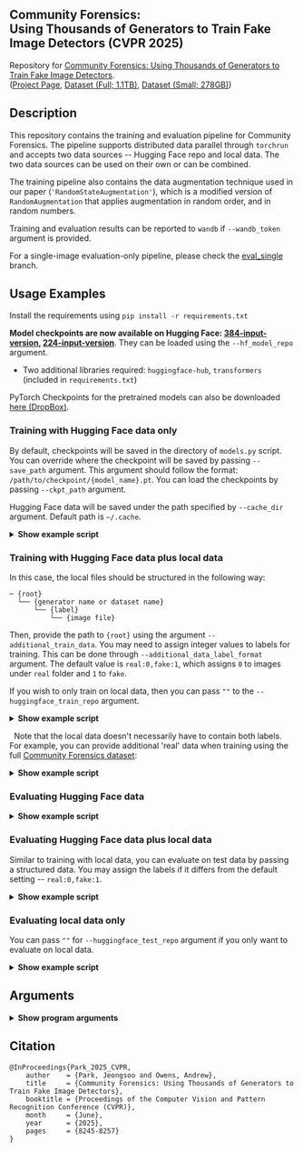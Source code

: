 Community Forensics: \
Using Thousands of Generators to Train Fake Image Detectors (CVPR 2025)
---

Repository for [Community Forensics: Using Thousands of Generators to Train Fake Image Detectors](https://arxiv.org/abs/2411.04125). \
([Project Page](https://jespark.net/projects/2024/community_forensics/), [Dataset (Full; 1.1TB)](https://huggingface.co/datasets/OwensLab/CommunityForensics), [Dataset (Small; 278GB)](https://huggingface.co/datasets/OwensLab/CommunityForensics-Small))

## Description
This repository contains the training and evaluation pipeline for Community Forensics. The pipeline supports distributed data parallel through `torchrun` and accepts two data sources -- Hugging Face repo and local data. 
The two data sources can be used on their own or can be combined.

The training pipeline also contains the data augmentation technique used in our paper (`'RandomStateAugmentation'`), which is a modified version of `RandomAugmentation` that applies augmentation in random order, and in random numbers.

Training and evaluation results can be reported to `wandb` if `--wandb_token` argument is provided.

For a single-image evaluation-only pipeline, please check the [eval_single](https://github.com/JeongsooP/Community-Forensics/tree/eval_single) branch.

## Usage Examples

Install the requirements using `pip install -r requirements.txt`

**Model checkpoints are now available on Hugging Face: [384-input-version](https://huggingface.co/OwensLab/commfor-model-384), [224-input-version](https://huggingface.co/OwensLab/commfor-model-224)**. They can be loaded using the `--hf_model_repo` argument.
* Two additional libraries required: `huggingface-hub`, `transformers` (included in `requirements.txt`)

PyTorch Checkpoints for the pretrained models can also be downloaded [here (DropBox)](https://www.dropbox.com/scl/fi/e8titz35ci9a2ij1oq5mu/model_weights.tar?rlkey=tmyz3tjqf7b4dg071kypsgoal&st=09ud9hdj&dl=0). 


### Training with Hugging Face data only
By default, checkpoints will be saved in the directory of `models.py` script. You can override where the checkpoint will be saved by passing `--save_path` argument. This argument should follow the format: `/path/to/checkpoint/{model_name}.pt`. You can load the checkpoints by passing `--ckpt_path` argument.

Hugging Face data will be saved under the path specified by `--cache_dir` argument. Default path is `~/.cache`.

<details>
  <summary><b>Show example script</b></summary>

```
NUM_GPUS=1
NUM_CPUS_PER_GPU=4
BATCH_SIZE_PER_GPU=128

export OMP_NUM_THREADS=$NUM_CPUS_PER_GPU
export MASTER_ADDR=localhost
export MASTER_PORT=23949 # random port

torchrun --nproc_per_node=$NUM_GPUS --nnodes=1 --rdzv_id=123 --rdzv_backend=c10d train.py \
    --gpus $NUM_GPUS \
    --cpus-per-gpu $NUM_CPUS_PER_GPU \
    --epochs 20 \
    --batch_size $BATCH_SIZE_PER_GPU \
    --warmup_frac 0.2 \
    --use_amp \
    --huggingface_train_repo "OwensLab/CommunityForensics-Small" \
    --hf_split_train "train" \
    --verbose 2 \
```
</details>

### Training with Hugging Face data plus local data
In this case, the local files should be structured in the following way:
```
─ {root}
  └── {generator name or dataset name}
      └── {label}
          └── {image file}
```

Then, provide the path to `{root}` using the argument `--additional_train_data`. 
You may need to assign integer values to labels for training. This can be done through `--additional_data_label_format` argument. The default value is `real:0,fake:1`, which assigns `0` to images under `real` folder and `1` to `fake`.

If you wish to only train on local data, then you can pass `""` to the `--huggingface_train_repo` argument.

<details>
  <summary><b>Show example script</b></summary>

```
NUM_GPUS=1
NUM_CPUS_PER_GPU=4
BATCH_SIZE_PER_GPU=128

export OMP_NUM_THREADS=$NUM_CPUS_PER_GPU
export MASTER_ADDR=localhost
export MASTER_PORT=23949 # random port

torchrun --nproc_per_node=$NUM_GPUS --nnodes=1 --rdzv_id=123 --rdzv_backend=c10d train.py \
    --gpus $NUM_GPUS \
    --cpus-per-gpu $NUM_CPUS_PER_GPU \
    --epochs 20 \
    --batch_size $BATCH_SIZE_PER_GPU \
    --warmup_frac 0.2 \
    --use_amp \
    --huggingface_train_repo "OwensLab/CommunityForensics-Small" \
    --hf_split_train "train" \
    --additional_train_data "/path/to/additional_data/root" \
    --additional_data_label_format "real:0,fake:1" \
    --verbose 2 \
```
</details>

&nbsp;
Note that the local data doesn't necessarily have to contain both labels. For example, you can provide additional 'real' data when training using the full [Community Forensics dataset](https://huggingface.co/datasets/OwensLab/CommunityForensics):

<details>
  <summary><b>Show example script</b></summary>

Example local file structure:
```
─ {root}
  └── ImageNet
      └── real
          └── 000000.jpg
          └── ...
  └── LAION
      └── real
          └── 000000.png
          └── ...
  ...
```

```
NUM_GPUS=1
NUM_CPUS_PER_GPU=4
BATCH_SIZE_PER_GPU=128

export OMP_NUM_THREADS=$NUM_CPUS_PER_GPU
export MASTER_ADDR=localhost
export MASTER_PORT=23949 # random port

torchrun --nproc_per_node=$NUM_GPUS --nnodes=1 --rdzv_id=123 --rdzv_backend=c10d train.py \
    --gpus $NUM_GPUS \
    --cpus-per-gpu $NUM_CPUS_PER_GPU \
    --epochs 5 \
    --batch_size $BATCH_SIZE_PER_GPU \
    --warmup_frac 0.2 \
    --use_amp \
    --huggingface_train_repo "OwensLab/CommunityForensics" \
    --hf_split_train "Systematic+Manual" \
    --additional_train_data "/path/to/additional_data/root" \
    --additional_data_label_format "real:0,fake:1" \
    --verbose 2 \
```
</details>

### Evaluating Hugging Face data

<details>
  <summary><b>Show example script</b></summary>

```
NUM_GPUS=1
NUM_CPUS_PER_GPU=4
BATCH_SIZE_PER_GPU=128
HF_MODEL_REPO="OwensLab/commfor-model-384"
#CKPT_PATH="/path/to/checkpoint_file/commfor_train_ckpt.pt" # When using local PyTorch checkpoint. Use with `--ckpt_path $CKPT_PATH` argument

export OMP_NUM_THREADS=$NUM_CPUS_PER_GPU
export MASTER_ADDR=localhost
export MASTER_PORT=23949

torchrun --nproc_per_node=$NUM_GPUS --nnodes=1 --rdzv_id=123 --rdzv_backend=c10d eval.py \
    --gpus $NUM_GPUS \
    --cpus-per-gpu $NUM_CPUS_PER_GPU \
    --batch_size $BATCH_SIZE_PER_GPU \
    --hf_model_repo $HF_MODEL_REPO \
    --huggingface_test_repo "OwensLab/CommunityForensics" \
    --hf_split_test "PublicEval" \
    --verbose 2 \
```
</details>

### Evaluating Hugging Face data plus local data
Similar to training with local data, you can evaluate on test data by passing a structured data. You may assign the labels if it differs from the default setting -- `real:0,fake:1`.

<details>
  <summary><b>Show example script</b></summary>

Local files must be structured in the following way:

```
─ {root}
  └── {generator name or dataset name}
      └── {label}
          └── {image file}
```

```
NUM_GPUS=1
NUM_CPUS_PER_GPU=4
BATCH_SIZE_PER_GPU=128
HF_MODEL_REPO="OwensLab/commfor-model-384"
#CKPT_PATH="/path/to/checkpoint_file/commfor_train_ckpt.pt" # When using local PyTorch checkpoint. Use with `--ckpt_path $CKPT_PATH` argument

export OMP_NUM_THREADS=$NUM_CPUS_PER_GPU
export MASTER_ADDR=localhost
export MASTER_PORT=23949

torchrun --nproc_per_node=$NUM_GPUS --nnodes=1 --rdzv_id=123 --rdzv_backend=c10d eval.py \
    --gpus $NUM_GPUS \
    --cpus-per-gpu $NUM_CPUS_PER_GPU \
    --batch_size $BATCH_SIZE_PER_GPU \
    --hf_model_repo $HF_MODEL_REPO \
    --huggingface_test_repo "OwensLab/CommunityForensics" \
    --hf_split_test "PublicEval" \
    --additional_test_data "/path/to/additional_data/root" \
    --additional_data_label_format "real:0,fake:1" \
    --verbose 2 \
```
</details>

### Evaluating local data only
You can pass `""` for `--huggingface_test_repo` argument if you only want to evaluate on local data.

<details>
  <summary><b>Show example script</b></summary>

```
NUM_GPUS=1
NUM_CPUS_PER_GPU=4
BATCH_SIZE_PER_GPU=128
HF_MODEL_REPO="OwensLab/commfor-model-384"
#CKPT_PATH="/path/to/checkpoint_file/commfor_train_ckpt.pt" # When using local PyTorch checkpoint. Use with `--ckpt_path $CKPT_PATH` argument

export OMP_NUM_THREADS=$NUM_CPUS_PER_GPU
export MASTER_ADDR=localhost
export MASTER_PORT=23949

torchrun --nproc_per_node=$NUM_GPUS --nnodes=1 --rdzv_id=123 --rdzv_backend=c10d eval.py \
    --gpus $NUM_GPUS \
    --cpus-per-gpu $NUM_CPUS_PER_GPU \
    --batch_size $BATCH_SIZE_PER_GPU \
    --hf_model_repo $HF_MODEL_REPO \
    --huggingface_test_repo "" \
    --additional_test_data "/path/to/additional_data/root" \
    --additional_data_label_format "real:0,fake:1" \
    --verbose 2 \
```
</details>

## Arguments
<details>
  <summary><b>Show program arguments</b></summary>

`train.py` and `eval.py` use the same set of arguments:

```
usage: train.py [-h] [--gpus GPUS] [--gpus_list GPUS_LIST] [--cpus-per-gpu CPUS_PER_GPU] [--epochs EPOCHS] [--train_itrs TRAIN_ITRS] [--batch_size BATCH_SIZE] [--lr LR] [--weight_decay WEIGHT_DECAY]
                [--warmup_epochs WARMUP_EPOCHS] [--warmup_frac WARMUP_FRAC] [--no_lr_schedule] [--val_frac VAL_FRAC] [--test_frac TEST_FRAC] [--augment AUGMENT] [--num_ops NUM_OPS]
                [--ops_magnitude OPS_MAGNITUDE] [--rsa_ops RSA_OPS] [--rsa_min_num_ops RSA_MIN_NUM_OPS] [--rsa_max_num_ops RSA_MAX_NUM_OPS] [--eval_only] [--model_inner_dim MODEL_INNER_DIM]
                [--model_size MODEL_SIZE] [--input_size INPUT_SIZE] [--patch_size PATCH_SIZE] [--pretrained_path PRETRAINED_PATH] [--freeze_backbone] [--dont_add_sigmoid] [--use_amp]
                [--amp_dtype AMP_DTYPE] [--save_path SAVE_PATH] [--ckpt_save_path CKPT_SAVE_PATH] [--ckpt_path CKPT_PATH] [--ckpt_keep_count CKPT_KEEP_COUNT] [--only_load_model_weights]
                [--tokens_path TOKENS_PATH] [--wandb_token WANDB_TOKEN] [--cache_dir CACHE_DIR] [--dont_limit_real_data_to_fake] [--huggingface_train_repo HUGGINGFACE_TRAIN_REPO]
                [--huggingface_test_repo HUGGINGFACE_TEST_REPO] [--hf_split_train HF_SPLIT_TRAIN] [--hf_split_test HF_SPLIT_TEST] [--hf_model_repo HF_MODEL_REPO]
                [--additional_train_data ADDITIONAL_TRAIN_DATA] [--additional_test_data ADDITIONAL_TEST_DATA] [--additional_data_label_format ADDITIONAL_DATA_LABEL_FORMAT] [--verbose VERBOSE] [--seed SEED]
                [--debug_port DEBUG_PORT]

Train a binary classifier for fake image detection.

options:
  -h, --help            show this help message and exit
  --gpus GPUS           Number of GPUs
  --gpus_list GPUS_LIST
                        List of GPUs to use (comma separated). If set, overrides --gpus.
  --cpus-per-gpu CPUS_PER_GPU
                        Number of cpu threads per GPU
  --epochs EPOCHS       Number of epochs
  --train_itrs TRAIN_ITRS
                        Number of training iterations. If set, overrides --epochs.
  --batch_size BATCH_SIZE
                        Batch size
  --lr LR               Learning rate
  --weight_decay WEIGHT_DECAY
                        Weight decay
  --warmup_epochs WARMUP_EPOCHS
                        Warmup epochs. Can be fractions of an epoch.
  --warmup_frac WARMUP_FRAC
                        Set up a fraction of total iterations to be used as warmup. Overrides `--warmup_epochs`. (-1: disabled)
  --no_lr_schedule      If set, do not use lr scheduler
  --val_frac VAL_FRAC   Fraction of validation set
  --test_frac TEST_FRAC
                        Fraction of test set
  --augment AUGMENT     Augmentations to always use. Enter comma-separated string from the following:(singleJPEG, StochasticJPEG, rrc, flip, randaugment)
  --num_ops NUM_OPS     Number of operations
  --ops_magnitude OPS_MAGNITUDE
                        RandAugment magnitude (default=10), max=30
  --rsa_ops RSA_OPS     List of augmentations to use for RandomStateAugmentation. Provide a comma-separated list of augmentations to use for RSA
  --rsa_min_num_ops RSA_MIN_NUM_OPS
                        Minimum number of operations for each element in rsa_ops. Provide either a comma-separated list of integers or a single integer to be broadcasted to all elements.
  --rsa_max_num_ops RSA_MAX_NUM_OPS
                        Maximum number of operations for each element in rsa_ops. Provide either a comma-separated list of integers or a single integer to be broadcasted to all elements.
  --eval_only           If true, only evaluate model on test set.
  --model_inner_dim MODEL_INNER_DIM
                        Model inner dimension
  --model_size MODEL_SIZE
                        Model size. Small or tiny
  --input_size INPUT_SIZE
                        Input size. 224 or 384
  --patch_size PATCH_SIZE
                        Patch size for ViT models
  --pretrained_path PRETRAINED_PATH
                        Path to pretrained model
  --freeze_backbone     If set, freeze backbone of model
  --dont_add_sigmoid    If set, do not add sigmoid to model output when evaluating
  --use_amp             If set, use automatic mixed precision
  --amp_dtype AMP_DTYPE
                        Data type for automatic mixed precision. fp16 or bf16
  --save_path SAVE_PATH
                        Path to save model
  --ckpt_save_path CKPT_SAVE_PATH
                        Path to save model checkpoints and wandb. If empty, automatically determine from args.save_path.
  --ckpt_path CKPT_PATH
                        Path to load model checkpoint
  --ckpt_keep_count CKPT_KEEP_COUNT
                        Number of checkpoints to keep. If set to -1, keep all checkpoints.
  --only_load_model_weights
                        If set, only load weights from checkpoint path specified here. Does not load optimizer, scheduler, etc.
  --tokens_path TOKENS_PATH
                        Path containing all necessary tokens
  --wandb_token WANDB_TOKEN
                        Wandb token. If set, will use this token to login to wandb.
  --cache_dir CACHE_DIR
                        Path to cache hugging face dataset.
  --dont_limit_real_data_to_fake
                        If set, do not limit the size of real data to fake data.
  --huggingface_train_repo HUGGINGFACE_TRAIN_REPO
                        Hugging Face repo ID for the trainig dataset.
  --huggingface_test_repo HUGGINGFACE_TEST_REPO
                        Hugging Face repo ID for the test dataset.
  --hf_split_train HF_SPLIT_TRAIN
                        Hugging Face split for training data.
  --hf_split_test HF_SPLIT_TEST
                        Hugging Face split for test data.
  --hf_model_repo HF_MODEL_REPO
                        Hugging Face repository ID for the model. Note that `--ckpt_path` argument will override this argument.
  --additional_train_data ADDITIONAL_TRAIN_DATA
                        Path to additional data to use for training. The directory must follow a specific structure: <root>/<generator_name>/<real_or_fake>/<image_name>.<ext>. This flag should point to the
                        root directory of the additional data.
  --additional_test_data ADDITIONAL_TEST_DATA
                        Path to additional data to use for testing. The directory must follow a specific structure: <root>/<generator_name>/<real_or_fake>/<image_name>.<ext>. This flag should point to the
                        root directory of the additional data.
  --additional_data_label_format ADDITIONAL_DATA_LABEL_FORMAT
                        Format for additional data labels. The format should be a comma-separated list of key:value pairs, where key is the label and value is the corresponding integer value. For example,
                        'real:0,fake:1' means that images under 'real' directory will be labeled as 0 and images under 'fake' directory will be labeled as 1.
  --verbose VERBOSE     Verbosity.
  --seed SEED           Random seed
  --debug_port DEBUG_PORT
                        Debug port for Debugpy. If set, will wait for debugger to attach.
```
</details>


## Citation

```
@InProceedings{Park_2025_CVPR,
    author    = {Park, Jeongsoo and Owens, Andrew},
    title     = {Community Forensics: Using Thousands of Generators to Train Fake Image Detectors},
    booktitle = {Proceedings of the Computer Vision and Pattern Recognition Conference (CVPR)},
    month     = {June},
    year      = {2025},
    pages     = {8245-8257}
}
```
